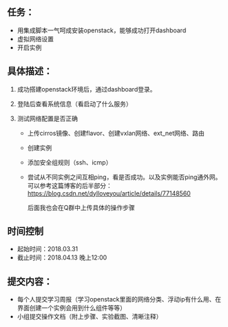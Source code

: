 ## 任务：

- 用集成脚本一气呵成安装openstack，能够成功打开dashboard
- 虚拟网络设置
- 开启实例

## 具体描述：

1. 成功搭建openstack环境后，通过dashboard登录。

2. 登陆后查看系统信息（看启动了什么服务）

3. 测试网络配置是否正确

   - 上传cirros镜像、创建flavor、创建vxlan网络、ext_net网络、路由

   - 创建实例

   - 添加安全组规则（ssh、icmp）

   - 尝试从不同实例之间互相ping，看是否成功。以及实例能否ping通外网。
     可以参考这篇博客的后半部分：
     https://blog.csdn.net/dylloveyou/article/details/77148560    

     后面我也会在Q群中上传具体的操作步骤

## 时间控制

- 起始时间：2018.03.31
- 截止时间：2018.04.13 晚上12:00

## 提交内容：

- 每个人提交学习周报（学习openstack里面的网络分类、浮动ip有什么用、在界面创建一个实例会用到什么组件等等）
- 小组提交操作文档（附上步骤、实验截图、清晰注释）